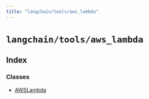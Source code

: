 ```yaml
---
title: "langchain/tools/aws_lambda"
---
```


# `langchain/tools/aws_lambda`

## Index

### Classes

- [AWSLambda](classes/AWSLambda.md)
